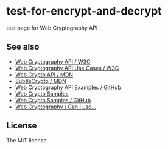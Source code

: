 # test-for-encrypt-and-decrypt

test page for Web Cryptography API

## See also

- [Web Cryptography API / W3C](https://dvcs.w3.org/hg/webcrypto-api/raw-file/tag2013.05.21/spec/Overview.html)
- [Web Cryptography API Use Cases / W3C](https://www.w3.org/TR/webcrypto-usecases/)
- [Web Crypto API / MDN](https://developer.mozilla.org/en-US/docs/Web/API/Web_Crypto_API)
- [SubtleCrypto / MDN](https://developer.mozilla.org/ja/docs/Web/API/SubtleCrypto)
- [Web Cryptography API Examples / GitHub](https://github.com/diafygi/webcrypto-examples/)
- [Web Crypto Samples](http://nick.bleeken.eu/demos/web-crypto-samples/)
- [Web Crypto Samples / GitHub](https://github.com/nvdbleek/web-crypto-samples)
- [Web Cryptography / Can I use...](http://caniuse.com/#feat=cryptography)

## License

The MIT license.
